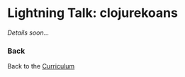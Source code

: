 Lightning Talk: clojurekoans
============================

*Details soon...*



### Back

Back to the [Curriculum](../README.md)
